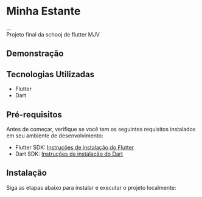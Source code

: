 # Minha Estante

...<br>
Projeto final da schooj de flutter MJV

## Demonstração


## Tecnologias Utilizadas

- Flutter
- Dart

## Pré-requisitos

Antes de começar, verifique se você tem os seguintes requisitos instalados em seu ambiente de desenvolvimento:

- Flutter SDK: [Instruções de instalação do Flutter](https://flutter.dev/docs/get-started/install)
- Dart SDK: [Instruções de instalação do Dart](https://dart.dev/get-dart)

## Instalação

Siga as etapas abaixo para instalar e executar o projeto localmente:

 
